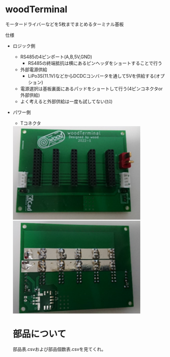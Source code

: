 # woodTerminal
モータードライバーなどを5枚までまとめるターミナル基板

仕様
- ロジック側
	- RS485の4ピンポート(A,B,5V,GND)
		- RS485の終端抵抗は横にあるピンヘッダをショートすることで行う
	- 外部電源供給
		- LiPo3S(11.1V)などからDCDCコンバータを通して5Vを供給する(オプション)
	- 電源選択は基板裏面にあるパッドをショートして行う(4ピンコネクタor外部供給)
	- よく考えると外部供給は一度も試してない(ｶｽ)
- パワー側
	- Tコネクタ

  <img src="./add_info/woodTerminal.png" alt="基板表" width="400"/>  
  <img src="./add_info/woodTerminal_ura.png" alt="基板裏" width="400"/>  
  
  # 部品について  
  部品表.csvおよび部品個数表.csvを見てくれ。